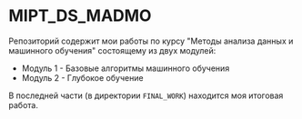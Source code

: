 # MIPT_DS_MADMO

Репозиторий содержит мои работы по курсу "Методы анализа данных и машинного обучения" состоящему из двух модулей:
- Модуль 1 - Базовые алгоритмы машинного обучения    
- Модуль 2 - Глубокое обучение  

В последней части (в директории `FINAL_WORK`) находится моя итоговая работа.
